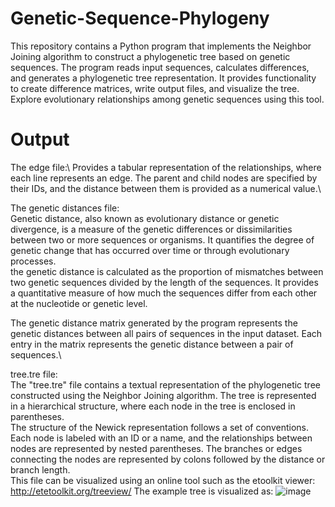 # Genetic-Sequence-Phylogeny
This repository contains a Python program that implements the Neighbor Joining algorithm to construct a phylogenetic tree based on genetic sequences. The program reads input sequences, calculates differences, and generates a phylogenetic tree representation. It provides functionality to create difference matrices, write output files, and visualize the tree. Explore evolutionary relationships among genetic sequences using this tool.

# Output
The edge file:\ 
Provides a tabular representation of the relationships, where each line represents an edge. The parent and child nodes are specified by their IDs, and the distance between them is provided as a numerical value.\

The genetic distances file:\
Genetic distance, also known as evolutionary distance or genetic divergence, is a measure of the genetic differences or dissimilarities between two or more sequences or organisms. It quantifies the degree of genetic change that has occurred over time or through evolutionary processes.\
the genetic distance is calculated as the proportion of mismatches between two genetic sequences divided by the length of the sequences. It provides a quantitative measure of how much the sequences differ from each other at the nucleotide or genetic level.

The genetic distance matrix generated by the program represents the genetic distances between all pairs of sequences in the input dataset. Each entry in the matrix represents the genetic distance between a pair of sequences.\

tree.tre file:\
The "tree.tre" file contains a textual representation of the phylogenetic tree constructed using the Neighbor Joining algorithm. The tree is represented in a hierarchical structure, where each node in the tree is enclosed in parentheses.\
The structure of the Newick representation follows a set of conventions. Each node is labeled with an ID or a name, and the relationships between nodes are represented by nested parentheses. The branches or edges connecting the nodes are represented by colons followed by the distance or branch length.\
This file can be visualized using an online tool such as the etoolkit viewer: http://etetoolkit.org/treeview/
The example tree is visualized as:
![image](https://github.com/RLimond/Genetic-Sequence-Phylogeny/assets/129456338/0a79887c-023c-411d-aab2-37a03bde60e4)

